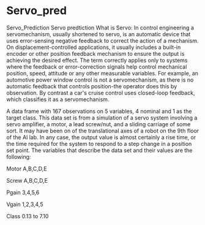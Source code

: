 # Servo_pred
Servo_Prediction
Servo predtiction What is Servo: In control engineering a servomechanism, usually shortened to servo, is an automatic device that uses error-sensing negative feedback to correct the action of a mechanism. On displacement-controlled applications, it usually includes a built-in encoder or other position feedback mechanism to ensure the output is achieving the desired effect. The term correctly applies only to systems where the feedback or error-correction signals help control mechanical position, speed, attitude or any other measurable variables. For example, an automotive power window control is not a servomechanism, as there is no automatic feedback that controls position-the operator does this by observation. By contrast a car's cruise control uses closed-loop feedback, which classifies it as a servomechanism.

A data frame with 167 observations on 5 variables, 4 nominal and 1 as the target class. This data set is from a simulation of a servo system involving a servo amplifier, a motor, a lead screw/nut, and a sliding carriage of some sort. It may have been on of the translational axes of a robot on the 9th floor of the Al lab. In any case, the output value is almost certainly a rise time, or the time required for the system to respond to a step change in a position set point. The variables that describe the data set and their values are the following:

Motor A,B,C,D,E

Screw A,B,C,D,E

Pgain 3,4,5,6

Vgain 1,2,3,4,5

Class 0.13 to 7.10
